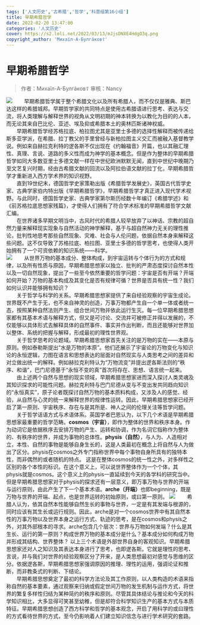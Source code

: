 ```yaml
---
tags: ['人文历史','古希腊','哲学','科普组第16小组']
title: 早期希腊哲学
date: 2022-02-20 13:47:00
categories: '人文历史'
cover: https://s2.loli.net/2022/03/13/mJjsDNXE4HdgO3q.png
copyright_author: 'Михaїл-А-Булгáкoв☦️'
---
```


# 早期希腊哲学
> 作者：Михaїл-А-Булгáкoв☦️
审核：Nancy

<img src="https://s2.loli.net/2022/03/13/tOgNDjKvrZ34YiM.jpg"/>
&emsp;&emsp;早期希腊哲学属于整个希腊文化以及所有希腊人，而不仅仅是雅典、斯巴达这样的希腊城邦。早期哲学家的共同特点是使用古希腊语进行思考、表达与交流，将人类理解与解释世界的视角从文明初期的神本转换为以教化为目的的人本，而无论其来自巴比伦、亚述、埃及抑或希腊本土的奥林匹斯诸神权威。
<br>&emsp;&emsp;早期希腊哲学经苏格拉底、柏拉图尤其是亚里士多德的选择性解释而被传递给斯多亚学派，在希腊、拉丁教父的手里曾经与新柏拉图主义交汇而被融入基督教学说。例如来自赫拉克利特的逻各斯不仅出现在《约翰福音》开篇，也以其融汇理性、真理、言说、道路的多义性而成为神学的基本概念。但是作为整体的早期希腊哲学如同大多数亚里士多德文献一样在中世纪欧洲默默无闻，直到中世纪中晚期乃至文艺复兴时期，经由古希腊文献的回流以及阿拉伯语文献的拉丁化，早期希腊哲学才重新进入西方学术界的知识视野。
<br>&emsp;&emsp;直到19世纪末，德国哲学史家策勒出版《希腊哲学发展史》，英国古代哲学史家、古典学家伯内特出版《早期希腊哲学》，早期希腊哲学才真正进入现代学术视野。与此同时，德国哲学史家、古典学家第尔斯历经数十年编订《希腊学述》和《前苏格拉底思想家残篇》，才使得人们拥有了符合学术标准的早期希腊哲学文献汇编。
<br>&emsp;&emsp;在世界诸多早期文明当中，古风时代的希腊人较早放弃了以神话、宗教的超自然力量来解释现实现象与自然活动的神学解释，基于与超自然神力无关的理性推论，批判性地思考那些自然现象、灾难、社会与人伦问题，依据自然本身来解释这些问题。这不仅导致了苏格拉底、柏拉图、亚里士多德的哲学思考，也使得人类开始拥有了一个可资依赖的知识系统——科学。
<br>
<img src="https://s2.loli.net/2022/03/13/jwQCORYdK5Gvrkq.jpg"/>
&emsp;&emsp;从世界万物的基本成分、整体构成，到宇宙运转与个体行为的方式和规律，以及所有性质与原因，早期希腊思想家以独立、批判的严肃态度探讨自然本性以及一切自然现象，提出了一些至今依然重要的哲学问题：宇宙是否有开端？开端如何开始？万物的基本构成及其变化是否有规律可循？世界是否具有统一性？我们如何认识并能够拥有知识？   　　
<br>&emsp;&emsp;关于哲学与科学的关系。早期希腊思想家提供了来自经验观察的宇宙生成论。世界既不产生于无，也不来自神灵的创造，万事万物都产生自一个单一体或者统一态，按照某种自然法则产生、组合世间万物并依此运行生灭。每一位早期希腊思想家都有其基本术语与解释方式，但又是可讨论、交流并可被修正并得以发展的，不仅能够以具体形式去解释具体的自然事件、事实并作出判断，而且还能够对世界加以整体、系统的把握与解释，形成最初的理性世界观。
<br>&emsp;&emsp;关于哲学思考的论题域。早期希腊思想家首先关注的是万物的实在——本原与原则。例如泰勒斯提出“水是万物的本原”。他们还展示了宇宙论的万物变化与知识论的永恒逻辑，力图在语言和思想表达的层面对自然现实与人类思考之间的差异和对立做出统一的解释。例如赫拉克利特认为“万物流变”并提出逻各斯法则的“秩序、和谐”，巴门尼德基于“永恒不变的真”首次将存在、思想、语言统一起来。
<br>&emsp;&emsp;由上述两个自然与思想的现实领域，早期希腊思想家进而深入探讨人类灵魂及其知识探求的可能性问题。赫拉克利特与巴门尼德从变与不变出发共同趋向知识的“永恒真实”，原子论者既探讨自然万物的基本质料构成，又涉及人的感觉、经验，从自然与心灵的统一来解释世界的规律性运转。因此，早期希腊思想家已经开启了第一原则、宇宙秩序、存在与是其所是、神人之间的伦理关注等哲学问题。
<br>&emsp;&emsp;关于哲学话语方式与术语体系。英国学者巴恩认为，以下几个术语是早期希腊思想家最重要的哲学范畴。<b>cosmos（宇宙）</b>，即作为整体的世界和秩序本身。作为动词它是依据秩序去安排万物的产生、运转和协调，作为名词它指称作为整体的、有秩序的世界，并成为事物的总体性。<b>physis（自然）</b>，与人为、人造相对立，本性、自然的事物是能够自身生长的，这是人类最初在概念上将自然与人为做出了区分。physis在cosmos之外专门指称世界中每个事物自身所具有的独特本性，而非偶然的或者随机的特点。   这是在整体cosmos的统一性之外，对多样性之区别的各个本性的标识。在这个意义上，可以说世界整体作为一个个体，其physis就是cosmos。这个意义上的physis一直延续到今天的各学科的研究当中。但是早期希腊思想家对于physis的探求还有一层意义，即万事万物与世界的开端与运行原则，由此产生了下一个基本术语。<b>arche（开端）</b>也即beginning，既是万物与世界的开端、起点，也是世界运转的初始原则，或曰第一原则。

<img src="https://s2.loli.net/2022/03/13/2pz7NIcD3drtEgb.jpg"/>
&emsp;&emsp;希腊人认为，依其自然本性能够自然生长的事物与世界，一定是有其发端与根源的，同时应该有其生长或运行规则。因此，arche是对一个cosmos世界中有其自然本性的万事万物以及世界本身之运行方式、轨迹的思考，是在cosmos和physis之外，对其外部根本的寻求。arche包含几个层次：世界与万物如何发端？什么是其生长、运行的第一原则？构成世界万物的基本成分是什么？基本成分如何构成万物并形成其结构、世界整体？   以上三个术语是外部世界自身的客观知识。早期希腊思想家还对人之知识及其表达本身进行了思考，也即逻各斯。它就是理性的思考、言说，并与我们对世界的经验观察区分了开来，是人类思想最初对感觉与思维的区分。依据逻各斯，早期希腊思想家强调原因的推理、理性的运用，强调论证和推断，而非教条式的判断、下结论。
<br>&emsp;&emsp;早期希腊思想奠定了最初的科学方法论及其工作原则，以人类构造的术语来指称自然的基本要素，通过观察来归纳或假定世间万物的发生机制与运作方式，将世界的繁复多样性归结为某种简约的秩序和原则。尽管其具体结论与推论和今天的科学知识相比，大多显得可笑甚至幼稚，但是却符合科学知识生产的基本方式与本质特征。早期希腊思想创造了西方科学和哲学的基本观念，开启了用科学的或曰理性的方式看待世界的方式，至今仍影响着人们建立知识信念与进行学术研究的套路。
